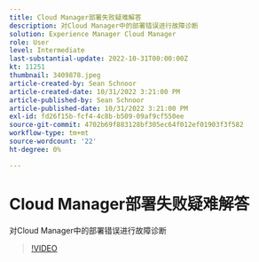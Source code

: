```yaml
---
title: Cloud Manager部署失败疑难解答
description: 对Cloud Manager中的部署错误进行故障诊断
solution: Experience Manager Cloud Manager
role: User
level: Intermediate
last-substantial-update: 2022-10-31T00:00:00Z
kt: 11251
thumbnail: 3409878.jpeg
article-created-by: Sean Schnoor
article-created-date: 10/31/2022 3:21:00 PM
article-published-by: Sean Schnoor
article-published-date: 10/31/2022 3:21:00 PM
exl-id: fd26f15b-fcf4-4c8b-b509-09af9cf550ee
source-git-commit: 4702b69f883128bf305ec64f012ef01903f3f582
workflow-type: tm+mt
source-wordcount: '22'
ht-degree: 0%

---
```


# Cloud Manager部署失败疑难解答

对Cloud Manager中的部署错误进行故障诊断

>[!VIDEO](https://video.tv.adobe.com/v/3409878/?quality=12&learn=on)
